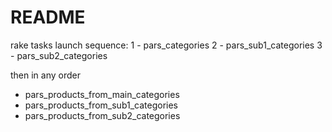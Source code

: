 # README

rake tasks launch sequence:
1 - pars_categories
2 - pars_sub1_categories
3 - pars_sub2_categories

then in any order
 - pars_products_from_main_categories 
 - pars_products_from_sub1_categories
 - pars_products_from_sub2_categories
